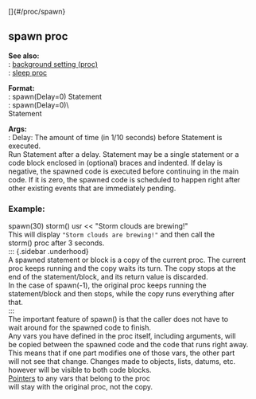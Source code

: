 []{#/proc/spawn}    
## spawn proc    
**See also:**    
:   [background setting (proc)](/ref/proc/set/background)    
:   [sleep proc](/ref/proc/sleep)    
<!-- -->    
**Format:**    
:   spawn(Delay=0) Statement    
:   spawn(Delay=0)\    
    Statement    
<!-- -->    
**Args:**    
:   Delay: The amount of time (in 1/10 seconds) before Statement is    
    executed.    
Run Statement after a delay. Statement may be a single statement or a    
code block enclosed in (optional) braces and indented. If delay is    
negative, the spawned code is executed before continuing in the main    
code. If it is zero, the spawned code is scheduled to happen right after    
other existing events that are immediately pending.    
### Example:    
spawn(30) storm() usr \<\< \"Storm clouds are brewing!\"    
This will display `"Storm clouds are brewing!"` and then call the    
storm() proc after 3 seconds.    
::: {.sidebar .underhood}    
A spawned statement or block is a copy of the current proc. The current    
proc keeps running and the copy waits its turn. The copy stops at the    
end of the statement/block, and its return value is discarded.    
In the case of spawn(-1), the original proc keeps running the    
statement/block and then stops, while the copy runs everything after    
that.    
:::    
The important feature of spawn() is that the caller does not have to    
wait around for the spawned code to finish.    
Any vars you have defined in the proc itself, including arguments, will    
be copied between the spawned code and the code that runs right away.    
This means that if one part modifies one of those vars, the other part    
will not see that change. Changes made to objects, lists, datums, etc.    
however will be visible to both code blocks.    
[Pointers](/ref/operator/&/pointer) to any vars that belong to the proc    
will stay with the original proc, not the copy.  
